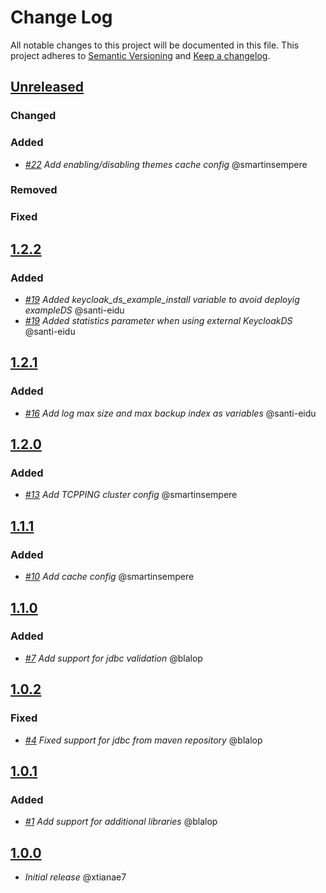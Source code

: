 # Change Log

All notable changes to this project will be documented in this file.
This project adheres to [Semantic Versioning](http://semver.org/) and [Keep a changelog](https://github.com/olivierlacan/keep-a-changelog).

## [Unreleased](https://github.com/idealista/keycloak_role/tree/develop)
### Changed
### Added
- *[#22](https://github.com/idealista/keycloak_role/issues/22) Add enabling/disabling themes cache config* @smartinsempere
### Removed
### Fixed

## [1.2.2](https://github.com/idealista/keycloak_role/tree/1.2.2)
### Added
- *[#19](https://github.com/idealista/keycloak_role/issues/19) Added keycloak_ds_example_install variable to avoid deployig exampleDS* @santi-eidu
- *[#19](https://github.com/idealista/keycloak_role/issues/19) Added statistics parameter when using external KeycloakDS* @santi-eidu

## [1.2.1](https://github.com/idealista/keycloak_role/tree/1.2.1)
### Added
- *[#16](https://github.com/idealista/keycloak_role/issues/16) Add log max size and max backup index as variables* @santi-eidu

## [1.2.0](https://github.com/idealista/keycloak_role/tree/1.2.0)
### Added
- *[#13](https://github.com/idealista/keycloak_role/issues/13) Add TCPPING cluster config* @smartinsempere

## [1.1.1](https://github.com/idealista/keycloak_role/tree/1.1.1)
### Added
- *[#10](https://github.com/idealista/keycloak_role/issues/10) Add cache config* @smartinsempere

## [1.1.0](https://github.com/idealista/keycloak_role/tree/1.1.0)
### Added
- *[#7](https://github.com/idealista/keycloak_role/issues/7) Add support for jdbc validation* @blalop

## [1.0.2](https://github.com/idealista/keycloak_role/tree/1.0.2)
### Fixed
- *[#4](https://github.com/idealista/keycloak_role/issues/4) Fixed support for jdbc from maven repository* @blalop


## [1.0.1](https://github.com/idealista/keycloak_role/tree/1.0.1)
### Added
- *[#1](https://github.com/idealista/keycloak_role/issues/1) Add support for additional libraries* @blalop

## [1.0.0](https://github.com/idealista/keycloak_role/tree/1.0.0)
- *Initial release* @xtianae7
